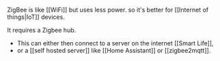 ZigBee is like [[WiFi]] but uses less power. so it's better for [[Internet of things|IoT]] devices.

It requires a Zigbee hub. 
- This can either then connect to a server on the internet [[Smart Life]], 
- or a [[self hosted server]] like [[Home Assistant]] or [[zigbee2mqtt]]. 